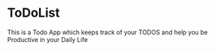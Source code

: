 # ToDoList
This is a Todo App which keeps track of your TODOS and help you be Productive in your Daily Life
